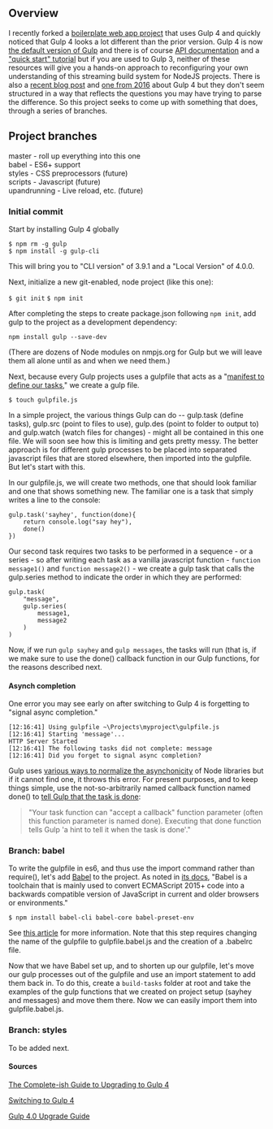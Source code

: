 
## Overview

I recently forked a [boilerplate web app project](https://github.com/jh3y/gulp-boilerplate) that uses Gulp 4 and quickly noticed that Gulp 4 looks a lot different than the prior version. Gulp 4 is now [the default version of Gulp](https://medium.com/gulpjs/version-4-now-default-92c6cd4beb45) and there is of course [API documentation](https://gulpjs.org/API.html) and a ["quick start" tutorial](https://gulpjs.com/docs/en/getting-started/quick-start) but if you are used to Gulp 3, neither of these resources will give you a hands-on approach to reconfiguring your own understanding of this streaming build system for NodeJS projects.  There is also a [recent blog post](https://www.webstoemp.com/blog/switching-to-gulp4/) and [one from 2016]((https://www.joezimjs.com/javascript/complete-guide-upgrading-gulp-4/)) about Gulp 4 but they don't seem structured in a way that reflects the questions you may have trying to parse the difference. So this project seeks to come up with something that does, through a series of branches.

## Project branches

master - roll up everything into this one  
babel - ES6+ support  
styles - CSS preprocessors (future)  
scripts - Javascript (future)  
upandrunning - Live reload, etc. (future) 

### Initial commit

Start by installing Gulp 4 globally

```
$ npm rm -g gulp
$ npm install -g gulp-cli
```

This will bring you to "CLI version" of 3.9.1 and a "Local Version" of 4.0.0.

Next, initialize a new git-enabled, node project (like this one):

`$ git init`
`$ npm init`

After completing the steps to create package.json following `npm init`, add gulp to the project as a development dependency:

`npm install gulp --save-dev`

(There are dozens of Node modules on nmpjs.org for Gulp but we will leave them all alone until as and when we need them.)

Next, because every Gulp projects uses a gulpfile that acts as a "[manifest to define our tasks](http://brandonclapp.com/what-is-gulp-js-and-why-use-it/)," we create a gulp file.

`$ touch gulpfile.js`

In a simple project, the various things Gulp can do -- gulp.task (define tasks), gulp.src (point to files to use), gulp.des (point to folder to output to) and gulp.watch (watch files for changes) - might all be contained in this one file. We will soon see how this is limiting and gets pretty messy. The better approach is for different gulp processes to be placed into separated javascript files that are stored elsewhere, then imported into the gulpfile. But let's start with this.

In our gulpfile.js, we will create two methods, one that should look familiar and one that shows something new. The familiar one is a task that simply writes a line to the console:

```
gulp.task('sayhey', function(done){
    return console.log("say hey"),
    done()
})
```

Our second task requires two tasks to be performed in a sequence - or a series - so after writing each task as a vanilla javascript function - `function message1()` and `function message2()` - we create a gulp task that calls the gulp.series method to indicate the order in which they are performed:

```
gulp.task(
    "message",
    gulp.series(
        message1,
        message2
    )
)
```

Now, if we run `gulp sayhey` and `gulp messages`, the tasks will run (that is, if we make sure to use the done() callback function in our Gulp functions, for the reasons described next.

#### Asynch completion

One error you may see early on after switching to Gulp 4 is forgetting to "signal async completion."

```
[12:16:41] Using gulpfile ~\Projects\myproject\gulpfile.js
[12:16:41] Starting 'message'...
HTTP Server Started
[12:16:41] The following tasks did not complete: message
[12:16:41] Did you forget to signal async completion?
```

Gulp uses [various ways to normalize the asynchonicity](https://gulpjs.com/docs/en/getting-started/async-completion) of Node libraries but if it cannot find one, it throws this error. For present purposes, and to keep things simple, use the not-so-arbitrarily named callback function named done() to [tell Gulp that the task is done](https://stackoverflow.com/questions/29694425/what-does-gulp-done-method-do):

> "Your task function can "accept a callback" function parameter (often this function parameter is named done). Executing that done function tells Gulp 'a hint to tell it when the task is done'."

### Branch: babel

To write the gulpfile in es6, and thus use the import command rather than require(), let's add [Babel](https://babeljs.io) to the project. As noted in [its docs](https://babeljs.io/docs/en/), "Babel is a toolchain that is mainly used to convert ECMAScript 2015+ code into a backwards compatible version of JavaScript in current and older browsers or environments." 

`$ npm install babel-cli babel-core babel-preset-env`

See [this article](https://stackoverflow.com/questions/31444350/is-it-possible-write-a-gulpfile-in-es6) for more information. Note that this step requires changing the name of the gulpfile to gulpfile.babel.js and the creation of a .babelrc file.

Now that we have Babel set up, and to shorten up our gulpfile, let's move our gulp processes out of the gulpfile and use an import statement to add them back in. To do this, create a `build-tasks` folder at root and take the examples of the gulp functions that we created on project setup (sayhey and messages) and move them there. Now we can easily import them into gulpfile.babel.js.

### Branch: styles

To be added next.

#### Sources

[The Complete-ish Guide to Upgrading to Gulp 4](https://www.joezimjs.com/javascript/complete-guide-upgrading-gulp-4/)

[Switching to Gulp 4](https://www.webstoemp.com/blog/switching-to-gulp4/)

[Gulp 4.0 Upgrade Guide](https://zzz.buzz/2016/11/19/gulp-4-0-upgrade-guide/)